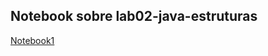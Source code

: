 ## Notebook sobre lab02-java-estruturas

[Notebook1](https://github.com/lariokabayashi/MC322/blob/main/lab02/notebook.ipynb)
